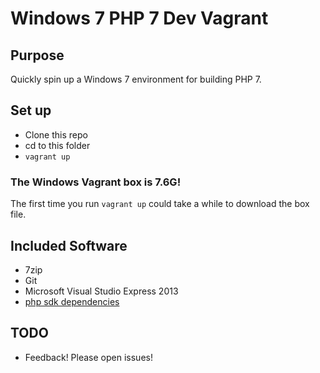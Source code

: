 # Windows 7 PHP 7 Dev Vagrant

## Purpose

Quickly spin up a Windows 7 environment for building PHP 7.

## Set up

* Clone this repo
* cd to this folder
* ```vagrant up```

### The Windows Vagrant box is 7.6G!

The first time you run ```vagrant up``` could take a while to download the box file.

## Included Software

* 7zip
* Git
* Microsoft Visual Studio Express 2013
* [php sdk dependencies](http://windows.php.net/downloads/php-sdk/)

## TODO

* Feedback! Please open issues!
